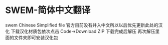 # SWEM-简体中文翻译
swem Chinese Simplified file
官方目前没有并入中文所以以后优先更新此处的汉化
下载汉化材质包依次点击 Code→Download ZIP 
下载完成后解压 再次解压里面的文件夹即可安装汉化包
